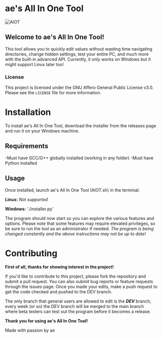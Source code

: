 # ae's All In One Tool

![AIOT](https://img.guildedcdn.com/ContentMediaGenericFiles/4a83d8bc485b75ee83813eec82ae61a9-Full.webp?w=1280&h=720)

## Welcome to ae's All In One Tool! 
This tool allows you to quickly edit values without wasting time navigating directories, change hidden settings, test your entire PC, and much more with the built-in advanced API. Currently, it only works on Windows but it might support Linux later too!

### License

This project is licensed under the GNU Affero General Public License v3.0. Please see the `LICENSE` file for more information.

# Installation

To install ae's All In One Tool, download the installer from the releases page and run it on your Windows machine.

## Requirements
-Must have GCC/G++ globally installed (working in any folder)
-Must have Python installed

## Usage

Once installed, launch ae's All In One Tool (AIOT.sh) in the terminal:

**Linux:** _Not supported_

**Windows:** './installer.py' 

The program should now start so you can explore the various features and options. Please note that some features may require elevated privileges, so be sure to run the tool as an administrator if needed.
_The program is being changed constantly and the above instructions may not be up to date!_

# Contributing
**First of all, thanks for showing interest in the project!**

If you'd like to contribute to this project, please fork the repository and submit a pull request. You can also submit bug reports or feature requests through the issues page. Once you made your edits, make a push request to get the code checked and pushed to the DEV branch.

The only branch that general users are allowed to edit is the _**DEV**_ branch, every week (or so) the DEV branch will be merged to the main branch where beta testers can test out the program before it becomes a release.

**Thank you for using ae's All In One Tool!**

Made with passion by ae
